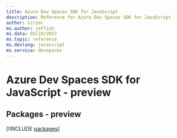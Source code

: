 ```yaml
---
title: Azure Dev Spaces SDK for JavaScript
description: Reference for Azure Dev Spaces SDK for JavaScript
author: xirzec
ms.author: jeffish
ms.data: 03/24/2023
ms.topic: reference
ms.devlang: javascript
ms.service: devspaces
---
```

# Azure Dev Spaces SDK for JavaScript - preview
## Packages - preview
[!INCLUDE [packages](dev-spaces-index.md)]